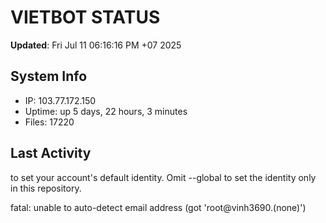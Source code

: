 # VIETBOT STATUS
**Updated**: Fri Jul 11 06:16:16 PM +07 2025

## System Info
- IP: 103.77.172.150
- Uptime: up 5 days, 22 hours, 3 minutes
- Files: 17220

## Last Activity

to set your account's default identity.
Omit --global to set the identity only in this repository.

fatal: unable to auto-detect email address (got 'root@vinh3690.(none)')
